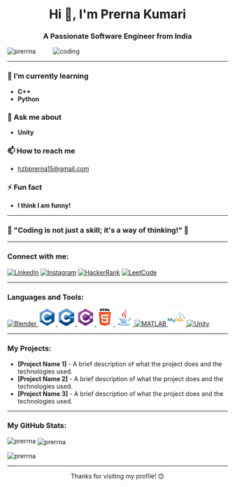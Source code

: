 <h1 align="center">Hi 👋, I'm Prerna Kumari</h1>
<h3 align="center">A Passionate Software Engineer from India</h3>
<img align="right" alt="coding" width="400" src="https://newsroom.cisco.com/c/dam/r/newsroom/en/us/migrated-assets/netAcad-camille-stephanie-feature_800x450_thumb_021121_animated-gif-2140879-1-0.gif">

<p align="left"> <img src="https://komarev.com/ghpvc/?username=prerrna&label=Profile%20views&color=0e75b6&style=flat" alt="prerrna" /> </p>

---

### 🌱 I’m currently learning
- **C++**
- **Python**

### 💬 Ask me about
- **Unity**

### 📫 How to reach me
- [hzbprerna15@gmail.com](mailto:hzbprerna15@gmail.com)

### ⚡ Fun fact
- **I think I am funny!**

---

### 🌟 "Coding is not just a skill; it's a way of thinking!" 🌟

---

<h3 align="left">Connect with me:</h3>
<p align="left">
<a href="https://www.linkedin.com/in/prerna-kumari-b55a54306/" target="blank"><img align="center" src="https://raw.githubusercontent.com/rahuldkjain/github-profile-readme-generator/master/src/images/icons/Social/linked-in-alt.svg" alt="LinkedIn" height="30" width="40" /></a>
<a href="https://instagram.com/prerrna_" target="blank"><img align="center" src="https://raw.githubusercontent.com/rahuldkjain/github-profile-readme-generator/master/src/images/icons/Social/instagram.svg" alt="Instagram" height="30" width="40" /></a>
<a href="https://www.hackerrank.com/hzbprerna15" target="blank"><img align="center" src="https://raw.githubusercontent.com/rahuldkjain/github-profile-readme-generator/master/src/images/icons/Social/hackerrank.svg" alt="HackerRank" height="30" width="40" /></a>
<a href="https://www.leetcode.com/prerrna" target="blank"><img align="center" src="https://raw.githubusercontent.com/rahuldkjain/github-profile-readme-generator/master/src/images/icons/Social/leet-code.svg" alt="LeetCode" height="30" width="40" /></a>
</p>

---

<h3 align="left">Languages and Tools:</h3>
<p align="left">
    <a href="https://www.blender.org/" target="_blank" rel="noreferrer"> <img src="https://download.blender.org/branding/community/blender_community_badge_white.svg" alt="Blender" width="40" height="40"/> </a>
    <a href="https://www.cprogramming.com/" target="_blank" rel="noreferrer"> <img src="https://raw.githubusercontent.com/devicons/devicon/master/icons/c/c-original.svg" alt="C" width="40" height="40"/> </a>
    <a href="https://www.w3schools.com/cpp/" target="_blank" rel="noreferrer"> <img src="https://raw.githubusercontent.com/devicons/devicon/master/icons/cplusplus/cplusplus-original.svg" alt="C++" width="40" height="40"/> </a>
    <a href="https://www.w3schools.com/cs/" target="_blank" rel="noreferrer"> <img src="https://raw.githubusercontent.com/devicons/devicon/master/icons/csharp/csharp-original.svg" alt="C#" width="40" height="40"/> </a>
    <a href="https://www.w3.org/html/" target="_blank" rel="noreferrer"> <img src="https://raw.githubusercontent.com/devicons/devicon/master/icons/html5/html5-original-wordmark.svg" alt="HTML5" width="40" height="40"/> </a>
    <a href="https://www.java.com" target="_blank" rel="noreferrer"> <img src="https://raw.githubusercontent.com/devicons/devicon/master/icons/java/java-original.svg" alt="Java" width="40" height="40"/> </a>
    <a href="https://www.mathworks.com/" target="_blank" rel="noreferrer"> <img src="https://upload.wikimedia.org/wikipedia/commons/2/21/Matlab_Logo.png" alt="MATLAB" width="40" height="40"/> </a>
    <a href="https://www.mysql.com/" target="_blank" rel="noreferrer"> <img src="https://raw.githubusercontent.com/devicons/devicon/master/icons/mysql/mysql-original-wordmark.svg" alt="MySQL" width="40" height="40"/> </a>
    <a href="https://unity.com/" target="_blank" rel="noreferrer"> <img src="https://www.vectorlogo.zone/logos/unity3d/unity3d-icon.svg" alt="Unity" width="40" height="40"/> </a>
</p>

---

<h3 align="left">My Projects:</h3>
<ul>
    <li><strong>[Project Name 1]</strong> - A brief description of what the project does and the technologies used.</li>
    <li><strong>[Project Name 2]</strong> - A brief description of what the project does and the technologies used.</li>
    <li><strong>[Project Name 3]</strong> - A brief description of what the project does and the technologies used.</li>
</ul>

---

<h3 align="left">My GitHub Stats:</h3>
<p><img align="left" src="https://github-readme-stats.vercel.app/api/top-langs?username=prerrna&show_icons=true&locale=en&layout=compact" alt="prerrna" /></p>
<p>&nbsp;<img align="center" src="https://github-readme-stats.vercel.app/api?username=prerrna&show_icons=true&locale=en" alt="prerrna" /></p>
<p><img align="center" src="https://github-readme-streak-stats.herokuapp.com/?user=prerrna&" alt="prerrna" /></p>

---

<p align="center">Thanks for visiting my profile! 😊</p>
